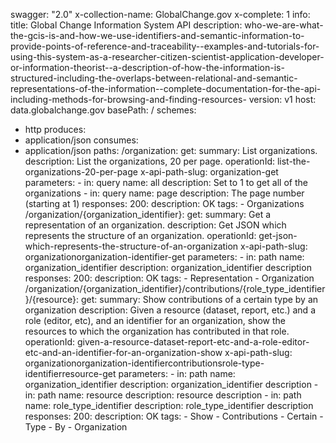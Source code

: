 swagger: "2.0"
x-collection-name: GlobalChange.gov
x-complete: 1
info:
  title: Global Change Information System API
  description: who-we-are-what-the-gcis-is-and-how-we-use-identifiers-and-semantic-information-to-provide-points-of-reference-and-traceability--examples-and-tutorials-for-using-this-system-as-a-researcher-citizen-scientist-application-developer-or-information-theorist--a-description-of-how-the-information-is-structured-including-the-overlaps-between-relational-and-semantic-representations-of-the-information--complete-documentation-for-the-api-including-methods-for-browsing-and-finding-resources-
  version: v1
host: data.globalchange.gov
basePath: /
schemes:
- http
produces:
- application/json
consumes:
- application/json
paths:
  /organization:
    get:
      summary: List organizations.
      description: List the organizations, 20 per page.
      operationId: list-the-organizations-20-per-page
      x-api-path-slug: organization-get
      parameters:
      - in: query
        name: all
        description: Set to 1 to get all of the organizations
      - in: query
        name: page
        description: The page number (starting at 1)
      responses:
        200:
          description: OK
      tags:
      - Organizations
  /organization/{organization_identifier}:
    get:
      summary: Get a representation of an organization.
      description: Get JSON which represents the structure of an organization.
      operationId: get-json-which-represents-the-structure-of-an-organization
      x-api-path-slug: organizationorganization-identifier-get
      parameters:
      - in: path
        name: organization_identifier
        description: organization_identifier description
      responses:
        200:
          description: OK
      tags:
      - Representation
      - Organization
  /organization/{organization_identifier}/contributions/{role_type_identifier}/{resource}:
    get:
      summary: Show contributions of a certain type by an organization
      description: Given a resource (dataset, report, etc.) and a role (editor, etc),
        and an identifier for an organization, show the resources to which the organization
        has contributed in that role.
      operationId: given-a-resource-dataset-report-etc-and-a-role-editor-etc-and-an-identifier-for-an-organization-show
      x-api-path-slug: organizationorganization-identifiercontributionsrole-type-identifierresource-get
      parameters:
      - in: path
        name: organization_identifier
        description: organization_identifier description
      - in: path
        name: resource
        description: resource description
      - in: path
        name: role_type_identifier
        description: role_type_identifier description
      responses:
        200:
          description: OK
      tags:
      - Show
      - Contributions
      - Certain
      - Type
      - By
      - Organization